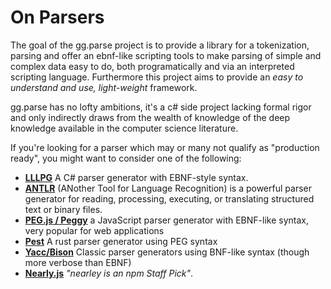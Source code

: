 On Parsers
===========

The goal of the gg.parse project is to provide a library for a tokenization, parsing and offer an ebnf-like scripting 
tools to make parsing of simple and complex data easy to do, both programatically and via an interpreted scripting 
language. Furthermore this project aims to provide an _easy to understand and use, light-weight_ framework.

gg.parse has no lofty ambitions, it's a c# side project lacking formal rigor and only indirectly draws from the wealth of knowledge of the deep knowledge available in the computer science literature.

If you're looking for a parser which may or many not qualify as 
"production ready", you might want to consider one of the following:

- [**LLLPG**](https://ecsharp.net/lllpg/) A C# parser generator with EBNF-style syntax.
- [**ANTLR**](https://www.antlr.org/) (ANother Tool for Language Recognition) is a powerful parser generator for reading, processing, executing, or translating structured text or binary files. 
- [**PEG.js / Peggy**](https://github.com/pegjs/pegjs) a JavaScript parser generator with EBNF-like syntax, very popular for web applications
- [**Pest**](https://pest.rs/) A rust parser generator using PEG syntax
- [**Yacc/Bison**](https://en.wikipedia.org/wiki/GNU_Bison)  Classic parser generators using BNF-like syntax (though more verbose than EBNF)
- [**Nearly.js**](https://nearley.js.org/docs/index#) _"nearley is an npm Staff Pick"_.